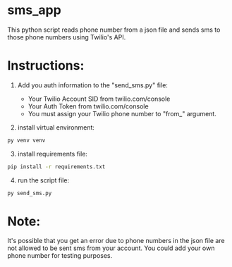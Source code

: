 # sms_app
This python script reads phone number from a json file and sends sms to those phone numbers using Twilio's API.

# Instructions:

1. Add you auth information to the "send_sms.py" file:
   + Your Twilio Account SID from twilio.com/console
   + Your Auth Token from twilio.com/console
   + You must assign your Twilio phone number to "from_" argument.

2. install virtual environment:
  ```sh
  py venv venv
  ```
    

3. install requirements file:
  ```sh
  pip install -r requirements.txt
  ``` 

4. run the script file:
  ```sh
  py send_sms.py
  ```

# Note: 
It's possible that you get an error due to phone numbers in the json file are not allowed to be sent sms from your account. You could add your own phone number for testing purposes.

